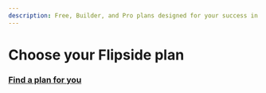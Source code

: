 ```yaml
---
description: Free, Builder, and Pro plans designed for your success in web3.
---
```


# Choose your Flipside plan

### [Find a plan for you ](https://flipsidecrypto.xyz/pricing)

<figure><img src="../../../.gitbook/assets/Screenshot 2024-01-16 at 9.11.42 PM.png" alt=""><figcaption></figcaption></figure>

